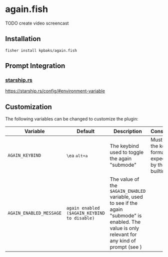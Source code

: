 # again.fish

TODO create video screencast

## Installation
```fish
fisher install kpbaks/again.fish
```

## Prompt Integration

### [starship.rs](https://starship.rs/)

https://starship.rs/config/#environment-variable


## Customization

The following variables can be changed to customize the plugin:

| Variable                  | Default   | Description                                                                                                                                 | Constraints                                                                        |
| ------------------------- | --------- | ------------------------------------------------------------------------------------------------------------------------------------------- | ---------------------------------------------------------------------------------- |
| `AGAIN_KEYBIND`            | `\ea` <kbd>alt+a</kbd>       | The keybind used to toggle the again "submode"                                                                                                      | Must match the keybind format expected by the `bind` builtin                                                            |
| `AGAIN_ENABLED_MESSAGE` |  `again enabled ($AGAIN_KEYBIND to disable) ` | The value of the `$AGAIN_ENABLED` variable, used to see if the again "submode" is enabled. The value is only relevant for any kind of prompt (see [](#customization)) |  |
